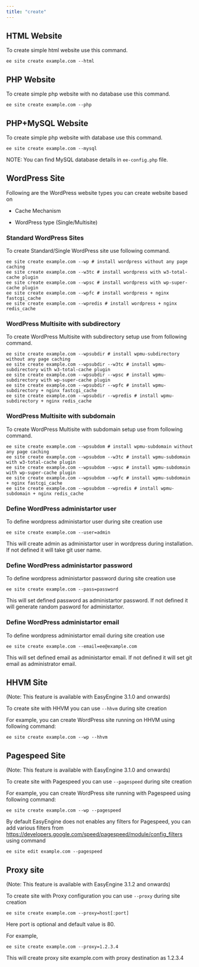 ```yaml
---
title: "create"
---
```


## HTML Website

To create simple html website use this command.


	ee site create example.com --html

## PHP Website

To create simple php website with no database use this command.

	ee site create example.com --php

## PHP+MySQL Website

To create simple php website with database use this command.

	ee site create example.com --mysql

NOTE: You can find MySQL database details in `ee-config.php` file.

## WordPress Site


Following are the WordPress website types you can create website based on

- Cache Mechanism

- WordPress type (Single/Multisite)

### Standard WordPress Sites

To create Standard/Single WordPress site use following command.

	ee site create example.com --wp # install wordpress without any page caching
	ee site create example.com --w3tc # install wordpress with w3-total-cache plugin
	ee site create example.com --wpsc # install wordpress with wp-super-cache plugin
	ee site create example.com --wpfc # install wordpress + nginx fastcgi_cache
	ee site create example.com --wpredis # install wordpress + nginx redis_cache

### WordPress Multisite with subdirectory

To create WordPress Multisite with subdirectory setup use from following command.

	ee site create example.com --wpsubdir # install wpmu-subdirectory without any page caching
	ee site create example.com --wpsubdir --w3tc # install wpmu-subdirectory with w3-total-cache plugin
	ee site create example.com --wpsubdir --wpsc # install wpmu-subdirectory with wp-super-cache plugin
	ee site create example.com --wpsubdir --wpfc # install wpmu-subdirectory + nginx fastcgi_cache
	ee site create example.com --wpsubdir --wpredis # install wpmu-subdirectory + nginx redis_cache


### WordPress Multisite with subdomain

To create WordPress Multisite with subdomain setup use from following command.

	ee site create example.com --wpsubdom # install wpmu-subdomain without any page caching
	ee site create example.com --wpsubdom --w3tc # install wpmu-subdomain with w3-total-cache plugin
	ee site create example.com --wpsubdom --wpsc # install wpmu-subdomain with wp-super-cache plugin
	ee site create example.com --wpsubdom --wpfc # install wpmu-subdomain + nginx fastcgi_cache
	ee site create example.com --wpsubdom --wpredis # install wpmu-subdomain + nginx redis_cache


### Define WordPress administartor user

To define wordpress administartor user during site creation use

	ee site create example.com --user=admin

This will create admin as administartor user in wordpress during installation. If not defined it will take git user name.

### Define WordPress administartor password

To define wordpress administartor password during site creation use

	ee site create example.com --pass=password

This will set defined password as administartor password. If not defined it will generate random pasword for administartor.


### Define WordPress administartor email

To define wordpress administartor email during site creation use

	ee site create example.com --email=ee@example.com

This will set defined email as administartor email. If not defined it will set git email as administrator email.


## HHVM Site

(Note: This feature is available with EasyEngine 3.1.0 and onwards)

To create site with HHVM you can use `--hhvm` during site creation

For example, you can create WordPress site running on HHVM using following command:

	ee site create example.com --wp --hhvm

## Pagespeed Site

(Note: This feature is available with EasyEngine 3.1.0 and onwards)

To create site with Pagespeed you can use `--pagespeed` during site creation

For example, you can create WordPress site running with Pagespeed using following command:
	
	ee site create example.com --wp --pagespeed

By default EasyEngine does not enables any filters for Pagespeed, you can add various filters from https://developers.google.com/speed/pagespeed/module/config_filters using command

	ee site edit example.com --pagespeed



## Proxy site

(Note: This feature is available with EasyEngine 3.1.2 and onwards)

To create site with Proxy configuration you can use `--proxy` during site creation


	ee site create example.com --proxy=host[:port]

Here port is optional and default value is 80.

For example,

	ee site create example.com --proxy=1.2.3.4


This will create proxy site example.com with proxy destination as 1.2.3.4


